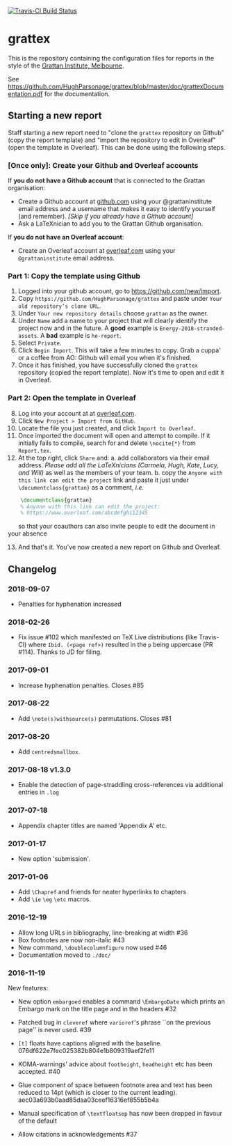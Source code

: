 [![Travis-CI Build Status](https://travis-ci.org/HughParsonage/grattex.svg?branch=master)](https://travis-ci.org/HughParsonage/grattex)

# grattex
This is the repository containing the configuration files for reports in the style of the [Grattan Institute, Melbourne](https://grattan.edu.au/).

See https://github.com/HughParsonage/grattex/blob/master/doc/grattexDocumentation.pdf for the documentation.

## Starting a new report
Staff starting a new report need to "clone the `grattex` repository on Github" (copy the report template) and "import the repository to edit in Overleaf" (open the template in Overleaf). This can be done using the following steps.

### [Once only]: Create your Github and Overleaf accounts
If **you do not have a Github account** that is connected to the Grattan organisation:

  * Create a Github account at [github.com](https://github.com) using your @grattaninstitute email address and a username that makes it easy to identify yourself (and remember). *[Skip if you already have a Github account]*
  * Ask a LaTeXnician to add you to the Grattan Github organisation.

If **you do not have an Overleaf account**:

  * Create an Overleaf account at [overleaf.com](https://overleaf.com) using your `@grattaninstitute` email address.

### Part 1: Copy the template using Github
  1. Logged into your github account, go to https://github.com/new/import.
  2. Copy `https://github.com/HughParsonage/grattex` and paste under `Your old repository’s clone URL`.
  3. Under `Your new repository details` choose `grattan` as the owner.
  4. Under `Name` add a name to your project that will clearly identify the project now and in the future. A **good** example is `Energy-2018-stranded-assets`. A **bad** example is `he-report`.
  5. Select `Private`.
  6. Click `Begin Import`. This will take a few minutes to copy. Grab a cuppa' or a coffee from AO: Github will email you when it's finished. 
  7. Once it has finished, you have successfully cloned the `grattex` repository (copied the report template). Now it's time to open and edit it in Overleaf.

### Part 2: Open the template in Overleaf
  8. Log into your account at at [overleaf.com](https://overleaf.com).
  9. Click `New Project > Import from GitHub`.
  10. Locate the file you just created, and click `Import to Overleaf`.
  11. Once imported the document will open and attempt to compile. If it initially fails to compile, search for and delete `\nocite{*}` from `Report.tex`.
  12. At the top right, click `Share` and:
    a. add collaborators via their email address. *Please add all the LaTeXnicians (Carmela, Hugh, Kate, Lucy, and Will)* as well as the members of your team.
    b. copy the `Anyone with this link can edit the project` link and paste it
    just under `\documentclass{grattan}` as a comment, *i.e.*
    
```latex
    \documentclass{grattan}
    % Anyone with this link can edit the project:
    % https://www.overleaf.com/abcdefghi12345
```

&nbsp;&nbsp;&nbsp;&nbsp;&nbsp;&nbsp;so that your coauthors can also invite people to edit the document in your absence
    
  13. And that's it. You've now created a new report on Github and Overleaf. 

## Changelog

### 2018-09-07
* Penalties for hyphenation increased

### 2018-02-26
* Fix issue #102 which manifested on TeX Live distributions (like Travis-CI) where `Ibid. (<page ref>)`
  resulted in the `p` being uppercase (PR #114). Thanks to JD for filing.

### 2017-09-01
* Increase hyphenation penalties. Closes #85

### 2017-08-22
* Add `\note(s)withsource(s)` permutations. Closes #81

### 2017-08-20
* Add `centredsmallbox`.

### 2017-08-18 v1.3.0
* Enable the detection of page-straddling cross-references via additional entries in `.log`

### 2017-07-18
* Appendix chapter titles are named 'Appendix A' etc.

### 2017-01-17
* New option 'submission'.

### 2017-01-06
* Add `\Chapref` and friends for neater hyperlinks to chapters
* Add `\ie` `\eg` `\etc` macros.

### 2016-12-19
* Allow long URLs in bibliography, line-breaking at width #36
* Box footnotes are now non-italic #43
* New command, `\doublecolumnfigure` now used #46
* Documentation moved to `./doc/`

### 2016-11-19

New features:
* New option `embargoed` enables a command `\EmbargoDate` which prints an Embargo mark on the title page and in the headers #32

* Patched bug in `cleveref` where `varioref`'s phrase ``on the previous page'' is never used. #39
* `[t]` floats have captions aligned with the baseline. 076df622e7fec025382b804e1b809319aef2fe11
* KOMA-warnings' advice about `footheight`, `headheight` etc has been accepted. #40
* Glue component of space between footnote area and text has been reduced to 14pt (which is closer to the current leading). aec03a693b0aad85daa03ceef16316ef855b5b4a
* Manual specification of `\textfloatsep` has now been dropped in favour of the default
* Allow citations in acknowledgements #37
